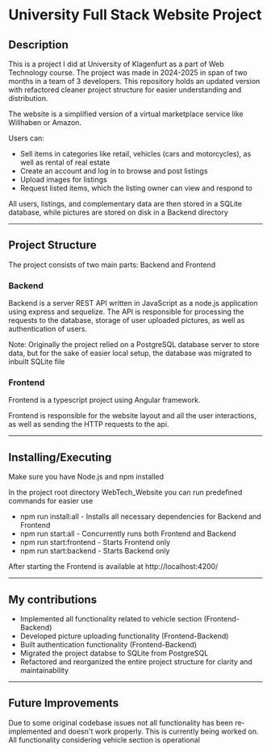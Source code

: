 # University Full Stack Website Project
## Description
This is a project I did at University of Klagenfurt as a part of Web Technology course. The project was made in 2024-2025 in span of two months in a team of 3 developers.
This repository holds an updated version with refactored cleaner project structure for easier understanding and distribution.

The website is a simplified version of a virtual marketplace service like Willhaben or Amazon.

Users can:
- Sell items in categories like retail, vehicles (cars and motorcycles), as well as rental of real estate
- Create an account and log in to browse and post listings
- Upload images for listings
- Request listed items, which the listing owner can view and respond to

All users, listings, and complementary data are then stored in a SQLite database, while pictures are stored on disk in a Backend directory

---

## Project Structure
The project consists of two main parts: Backend and Frontend

### Backend
Backend is a server REST API written in JavaScript as a node.js application using express and sequelize. 
The API is responsible for processing the requests to the database, storage of user uploaded pictures, as well as authentication of users.

Note: Originally the project relied on a PostgreSQL database server to store data, but for the sake of easier local setup, the database was migrated to inbuilt SQLite file

### Frontend
Frontend is a typescript project using Angular framework. 

Frontend is responsible for the website layout and all the user interactions, as well as sending the HTTP requests to the api.

---

## Installing/Executing
Make sure you have Node.js and npm installed

In the project root directory WebTech_Website you can run predefined commands for easier use

* npm run install:all - Installs all necessary dependencies for Backend and Frontend
* npm run start:all - Concurrently runs both Frontend and Backend
* npm run start:frontend - Starts Frontend only
* npm run start:backend - Starts Backend only

After starting the Frontend is available at http://localhost:4200/

---

## My contributions
* Implemented all functionality related to vehicle section (Frontend-Backend)
* Developed picture uploading functionality (Frontend-Backend)
* Built authentication functionality (Frontend-Backend)
* Migrated the project databse to SQLite from PostgreSQL
* Refactored and reorganized the entire project structure for clarity and maintainability

---

## Future Improvements
Due to some original codebase issues not all functionality has been re-implemented and doesn't work properly. This is currently being worked on.
All functionality considering vehicle section is operational
